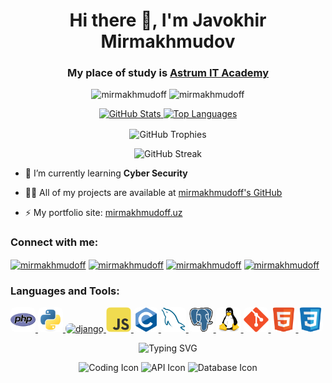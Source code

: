 <h1 align="center">Hi there 👋, I'm Javokhir Mirmakhmudov</h1>
<h3 align="center">My place of study is <a href="https://astrum.uz" target="_blank">Astrum IT Academy</a></h3>

<p align="center">
  <img src="https://komarev.com/ghpvc/?username=mirmakhmudoff&label=Profile%20views&color=0e75b6&style=flat" alt="mirmakhmudoff" />
  <img src="https://img.shields.io/github/followers/mirmakhmudoff?label=Follow&style=social" alt="mirmakhmudoff" />
</p>

<p align="center">
  <a href="https://github.com/mirmakhmudoff?tab=repositories">
    <img src="https://github-readme-stats.vercel.app/api?username=mirmakhmudoff&show_icons=true&theme=tokyonight" alt="GitHub Stats" />
  </a>
  <a href="https://github.com/mirmakhmudoff?tab=stars">
    <img src="https://github-readme-stats.vercel.app/api/top-langs/?username=mirmakhmudoff&layout=compact&theme=tokyonight" alt="Top Languages" />
  </a>
</p>

<p align="center">
  <img align="center" src="https://github-profile-trophy.vercel.app/?username=mirmakhmudoff&theme=onedark&no-frame=true&row=1&column=6" alt="GitHub Trophies" />
</p>

<p align="center">
  <img src="https://github-readme-streak-stats.herokuapp.com/?user=mirmakhmudoff&theme=tokyonight" alt="GitHub Streak" />
</p>

- 🌱 I’m currently learning **Cyber Security**

- 👨‍💻 All of my projects are available at [mirmakhmudoff's GitHub](https://github.com/mirmakhmudoff?tab=repositories)

- ⚡ My portfolio site: [mirmakhmudoff.uz](https://mirmakhmudoff.uz)

<h3 align="left">Connect with me:</h3>
<p align="left">
<a href="https://t.me/m1rmakhmudoff" target="blank"><img align="center" src="https://img.icons8.com/color/48/000000/telegram-app.png" alt="mirmakhmudoff" height="40" width="40" /></a>
<a href="https://instagram.com/m1rmakhmudoff" target="blank"><img align="center" src="https://img.icons8.com/color/48/000000/instagram-new.png" alt="mirmakhmudoff" height="40" width="40" /></a>
<a href="https://youtube.com/@mirmakhmudoff" target="blank"><img align="center" src="https://img.icons8.com/color/48/000000/youtube-play.png" alt="mirmakhmudoff" height="40" width="40" /></a>
<a href="https://tiktok.com/@m1rmakhmudoff" target="blank"><img align="center" src="https://img.icons8.com/color/48/000000/tiktok.png" alt="mirmakhmudoff" height="40" width="40" /></a>
</p>

<h3 align="left">Languages and Tools:</h3>
<p align="left">
<a href="https://www.php.net" target="_blank"> <img src="https://raw.githubusercontent.com/devicons/devicon/master/icons/php/php-original.svg" alt="php" width="40" height="40" style="border-radius: 8px;"/> </a>
<a href="https://www.python.org" target="_blank"> <img src="https://raw.githubusercontent.com/devicons/devicon/master/icons/python/python-original.svg" alt="python" width="40" height="40" style="border-radius: 8px;"/> </a>
<a href="https://www.djangoproject.com/" target="_blank"> <img src="https://cdn.worldvectorlogo.com/logos/django.svg" alt="django" width="40" height="40" style="border-radius: 8px;"/> </a>
<a href="https://www.javascript.com/" target="_blank"> <img src="https://raw.githubusercontent.com/devicons/devicon/master/icons/javascript/javascript-original.svg" alt="javascript" width="40" height="40" style="border-radius: 8px;"/> </a>
<a href="https://www.cprogramming.com/" target="_blank"> <img src="https://raw.githubusercontent.com/devicons/devicon/master/icons/c/c-original.svg" alt="c" width="40" height="40" style="border-radius: 8px;"/> </a>
<a href="https://www.mysql.com/" target="_blank"> <img src="https://raw.githubusercontent.com/devicons/devicon/master/icons/mysql/mysql-original.svg" alt="mysql" width="40" height="40" style="border-radius: 8px;"/> </a>
<a href="https://www.postgresql.org/" target="_blank"> <img src="https://raw.githubusercontent.com/devicons/devicon/master/icons/postgresql/postgresql-original.svg" alt="postgresql" width="40" height="40" style="border-radius: 8px;"/> </a>
<a href="https://www.linux.org/" target="_blank"> <img src="https://raw.githubusercontent.com/devicons/devicon/master/icons/linux/linux-original.svg" alt="linux" width="40" height="40" style="border-radius: 8px;"/> </a>
<a href="https://git-scm.com/" target="_blank"> <img src="https://raw.githubusercontent.com/devicons/devicon/master/icons/git/git-original.svg" alt="git" width="40" height="40" style="border-radius: 8px;"/> </a>
<a href="https://developer.mozilla.org/en-US/docs/Web/HTML" target="_blank"> <img src="https://raw.githubusercontent.com/devicons/devicon/master/icons/html5/html5-original.svg" alt="html" width="40" height="40" style="border-radius: 8px;"/> </a>
<a href="https://developer.mozilla.org/en-US/docs/Web/CSS" target="_blank"> <img src="https://raw.githubusercontent.com/devicons/devicon/master/icons/css3/css3-original.svg" alt="css" width="40" height="40" style="border-radius: 8px;"/> </a>
</p>

<p align="center">
  <img src="https://readme-typing-svg.herokuapp.com?font=Fira+Code&weight=500&size=24&duration=4000&pause=1000&color=36BCF7&center=true&vCenter=true&width=435&lines=Welcome+to+my+GitHub!+;I+love+to+code!;Let's+collaborate!" alt="Typing SVG" />
</p>

<p align="center">
  <img src="https://img.icons8.com/clouds/100/000000/code.png" alt="Coding Icon" />
  <img src="https://img.icons8.com/clouds/100/000000/api.png" alt="API Icon" />
  <img src="https://img.icons8.com/clouds/100/000000/database.png" alt="Database Icon" />
</p>
